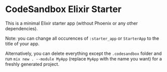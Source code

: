 # CodeSandbox Elixir Starter

This is a minimal Elixir starter app (without Phoenix or any other dependencies).

Note: you can change all occurences of `:starter_app` or `StarterApp` to the title of your app.

Alternatively, you can delete everything except the `.codesandbox` folder and run `mix new . --module MyApp` (replace `MyApp` with the name you want) for a freshly generated project.